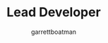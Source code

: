 ---
layout: person
image: garrett.jpg
name: Garrett Boatman
author: garrettboatman
title: Lead Developer
order: 6

social: 
  - account: twitter
    username: garrettboatman
  - account: facebook
    username: gboatman
  - account: github
    username: garrettboatman
  - account: instagram
    username: garrettboatman
  - account: rdio
    username: garrettboatman

bio: ""
---